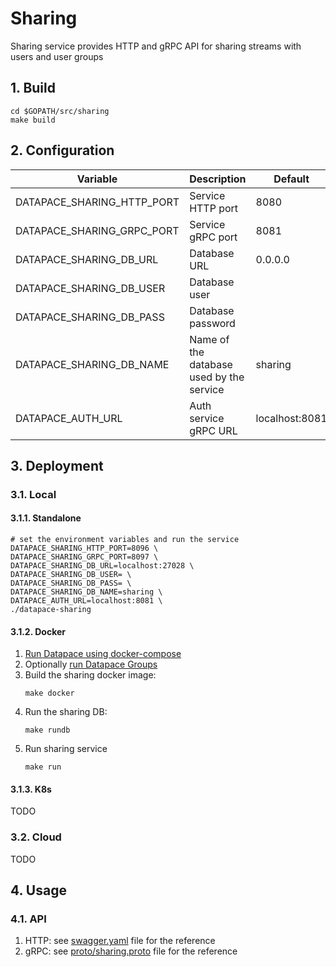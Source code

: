 # Sharing

Sharing service provides HTTP and gRPC API for sharing streams with users and user groups

## 1. Build

```shell
cd $GOPATH/src/sharing
make build
```

## 2. Configuration

| Variable                    | Description                              | Default        |
|-----------------------------|------------------------------------------|----------------|
| DATAPACE_SHARING_HTTP_PORT  | Service HTTP port                        | 8080           |
| DATAPACE_SHARING_GRPC_PORT  | Service gRPC port                        | 8081           |
| DATAPACE_SHARING_DB_URL     | Database URL                             | 0.0.0.0        |
| DATAPACE_SHARING_DB_USER    | Database user                            |                |
| DATAPACE_SHARING_DB_PASS    | Database password                        |                |
| DATAPACE_SHARING_DB_NAME    | Name of the database used by the service | sharing        |
| DATAPACE_AUTH_URL           | Auth service gRPC URL                    | localhost:8081 |

## 3. Deployment

### 3.1. Local

#### 3.1.1. Standalone

```shell
# set the environment variables and run the service
DATAPACE_SHARING_HTTP_PORT=8096 \
DATAPACE_SHARING_GRPC_PORT=8097 \
DATAPACE_SHARING_DB_URL=localhost:27028 \
DATAPACE_SHARING_DB_USER= \
DATAPACE_SHARING_DB_PASS= \
DATAPACE_SHARING_DB_NAME=sharing \
DATAPACE_AUTH_URL=localhost:8081 \
./datapace-sharing
```

#### 3.1.2. Docker

1. [Run Datapace using docker-compose](https://github.com/datapace/datapace/blob/master/docker/README.md)
2. Optionally [run Datapace Groups](https://github.com/datapace/groups/blob/master/README.md#312-docker)
3. Build the sharing docker image:
    ```shell 
    make docker
    ```
4. Run the sharing DB:
    ```shell
    make rundb
    ```
5. Run sharing service
    ```shell
    make run
    ```

#### 3.1.3. K8s

TODO

### 3.2. Cloud

TODO

## 4. Usage

### 4.1. API

1. HTTP: see [swagger.yaml](swagger.yaml) file for the reference
2. gRPC: see [proto/sharing.proto](proto/sharing.proto) file for the reference
